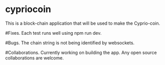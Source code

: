 # cypriocoin
This is a block-chain application that will be used to make the Cyprio-coin.

#Fixes.
Each test runs well using npm run dev.

#Bugs.
The chain string is not being identified by websockets.

#Collaborations.
Currently working on building the app. Any open source collaborations are welcome.

